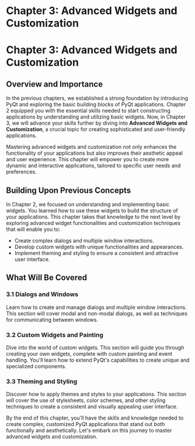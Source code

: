 # Chapter 3: Advanced Widgets and Customization

# Chapter 3: Advanced Widgets and Customization

## Overview and Importance

In the previous chapters, we established a strong foundation by introducing PyQt and exploring the basic building blocks of PyQt applications. Chapter 2 equipped you with the essential skills needed to start constructing applications by understanding and utilizing basic widgets. Now, in Chapter 3, we will advance your skills further by diving into **Advanced Widgets and Customization**, a crucial topic for creating sophisticated and user-friendly applications.

Mastering advanced widgets and customization not only enhances the functionality of your applications but also improves their aesthetic appeal and user experience. This chapter will empower you to create more dynamic and interactive applications, tailored to specific user needs and preferences.

## Building Upon Previous Concepts

In Chapter 2, we focused on understanding and implementing basic widgets. You learned how to use these widgets to build the structure of your applications. This chapter takes that knowledge to the next level by exploring advanced widget functionalities and customization techniques that will enable you to:

- Create complex dialogs and multiple window interactions.
- Develop custom widgets with unique functionalities and appearances.
- Implement theming and styling to ensure a consistent and attractive user interface.

## What Will Be Covered

### 3.1 Dialogs and Windows

Learn how to create and manage dialogs and multiple window interactions. This section will cover modal and non-modal dialogs, as well as techniques for communicating between windows.

### 3.2 Custom Widgets and Painting

Dive into the world of custom widgets. This section will guide you through creating your own widgets, complete with custom painting and event handling. You'll learn how to extend PyQt's capabilities to create unique and specialized components.

### 3.3 Theming and Styling

Discover how to apply themes and styles to your applications. This section will cover the use of stylesheets, color schemes, and other styling techniques to create a consistent and visually appealing user interface.

By the end of this chapter, you'll have the skills and knowledge needed to create complex, customized PyQt applications that stand out both functionally and aesthetically. Let's embark on this journey to master advanced widgets and customization.

